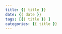 ```yaml
---
title: {{ title }}
date: {{ date }}
tags: [{{ title }} ]
categories: {{ title }}
---
```


<!-- toc -->
<!-- more -->
